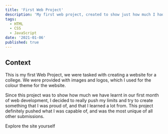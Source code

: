 ```yaml
---
title: 'First Web Project'
description: 'My first web project, created to show just how much I had learned within the first month of web development. I really tried to push myself and create something that I was proud of, and that I learned a lot from.'
tags:
  - HTML
  - CSS
  - JavaScript
date: '2021-01-06'
published: true
---
```


<script>
  import YouTube from '$lib/components/YouTube-Video.svelte';
  import Wavy from "$lib/components/Wavy.svelte";
  import AnchorTag from "$lib/components/AnchorTag.svelte";
</script>

## Context

This is my first Web Project, we were tasked with creating a website for a college. We were provided with images and logos, which I used for the colour theme for the website.

Since this project was to show how much we have learnt in our first month of web development, I decided to really push my limits and try to create something that I was proud of, and that I learned a lot from.
This project definitely pushed what I was capable of, and was the most unique of all other submissions.

<AnchorTag href="/cantor-college/index.html">Explore the site yourself</AnchorTag>
<Wavy>

<YouTube videoId="ykTfTmyEixM" title="Cantor College"/>
</Wavy>

<!-- ## Challenges

For each of our assignments we were provided with a list of programs that we could choose from. Ranging from simpler programs to more complex ones that required you to use creative solutions.

I chose the hardest programs out of each selection, as I wanted to challenge myself and learn as much as possible. I found that the hardest programs were the most fun to work on, as they required me to think outside the box and come up with creative solutions.

<Wavy>

## What I learned

### Code should read like a story

As the application became larger, I started to notice that in some places the code was becoming difficult to read and follow. Because of this I extracted some of the logic into functions, and gave those functions very descriptive names. This made the code read much more like a story, and made it easier to follow.

### Dictionary's don't only store values

When creating my console 'parameter parser', I needed a way to convert the values that the user entered into the correct data type. And I wanted to ensure that this was as fast as possible.

My first idea was to use a switch statement which would have worked, however it makes it more difficult to add more data types.

The intention of this program was that other developers could download it, and then use it to parse command line arguments in their own programs. So I wanted to make it as easy as possible for them to add more data types.

After doing some research I found that you can store functions in a dictionary, and then call them using the key.

As a result of these findings I then used a dictionary to store the data types and their corresponding conversion functions.
This resulted in the code for converting being much cleaner and more readable, while also allowing any developer to add in custom data types with ease.

</Wavy> -->
